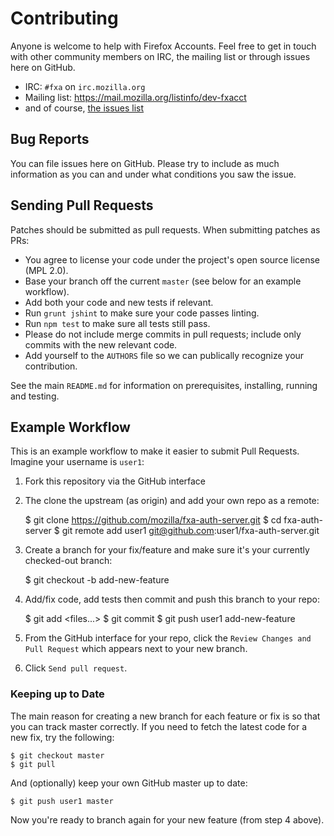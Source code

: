 # Contributing #

Anyone is welcome to help with Firefox Accounts. Feel free to get in touch with other community members on IRC, the
mailing list or through issues here on GitHub.

* IRC: `#fxa` on `irc.mozilla.org`
* Mailing list: <https://mail.mozilla.org/listinfo/dev-fxacct>
* and of course, [the issues list](https://github.com/mozilla/fxa-auth-server/issues)

## Bug Reports ##

You can file issues here on GitHub. Please try to include as much information as you can and under what conditions
you saw the issue.

## Sending Pull Requests ##

Patches should be submitted as pull requests. When submitting patches as PRs:

 * You agree to license your code under the project's open source license (MPL 2.0).
 * Base your branch off the current `master` (see below for an example workflow).
 * Add both your code and new tests if relevant.
 * Run `grunt jshint` to make sure your code passes linting.
 * Run `npm test` to make sure all tests still pass.
 * Please do not include merge commits in pull requests; include only commits with the new relevant code.
 * Add yourself to the `AUTHORS` file so we can publically recognize your contribution.

See the main `README.md` for information on prerequisites, installing, running and testing.

## Example Workflow ##

This is an example workflow to make it easier to submit Pull Requests. Imagine your username is `user1`:

1) Fork this repository via the GitHub interface

2) The clone the upstream (as origin) and add your own repo as a remote:

    $ git clone https://github.com/mozilla/fxa-auth-server.git
    $ cd fxa-auth-server
    $ git remote add user1 git@github.com:user1/fxa-auth-server.git

3) Create a branch for your fix/feature and make sure it's your currently checked-out branch:

    $ git checkout -b add-new-feature

4) Add/fix code, add tests then commit and push this branch to your repo:

    $ git add <files...>
    $ git commit
    $ git push user1 add-new-feature

6) From the GitHub interface for your repo, click the `Review Changes and Pull Request` which appears next to your new branch.

7) Click `Send pull request`.

### Keeping up to Date ###

The main reason for creating a new branch for each feature or fix is so that you can track master correctly. If you need
to fetch the latest code for a new fix, try the following:

    $ git checkout master
    $ git pull

And (optionally) keep your own GitHub master up to date:

    $ git push user1 master

Now you're ready to branch again for your new feature (from step 4 above).
